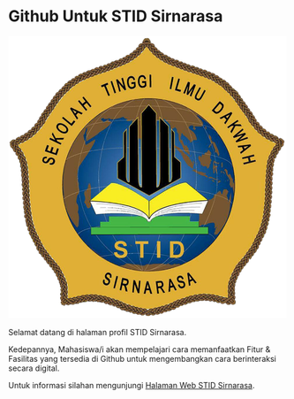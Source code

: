 # Github Untuk STID Sirnarasa

![Logo STID Sirnarasa](https://github.com/STIDSirnarasa/.github/blob/main/profile/logo-besar.png)

Selamat datang di halaman profil STID Sirnarasa.

Kedepannya, Mahasiswa/i akan mempelajari cara memanfaatkan Fitur & Fasilitas yang tersedia di Github untuk mengembangkan cara berinteraksi secara digital.

Untuk informasi silahan mengunjungi [Halaman Web STID Sirnarasa](https://www.stidsirnarasa.ac.id).
